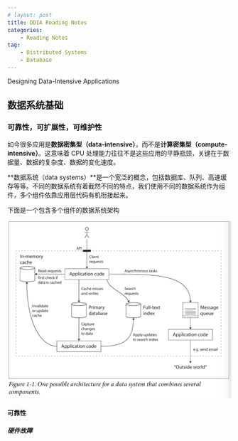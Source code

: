 ```yaml
---
# layout: post
title: DDIA Reading Notes
categories: 
    - Reading Notes
tag:
    - Distributed Systems
    - Database
---
```


Designing Data-Intensive Applications

## 数据系统基础

### 可靠性，可扩展性，可维护性

如今很多应用是**数据密集型（data-intensive）**，而不是**计算密集型（compute-intensive）**。这意味着 CPU 处理能力往往不是这些应用的平静瓶颈，关键在于数据量、数据的复杂度、数据的变化速度。

**数据系统（data systems）**是一个宽泛的概念，包括数据库、队列、高速缓存等等。不同的数据系统有着截然不同的特点，我们使用不同的数据系统作为组件，多个组件依靠应用层代码有机衔接起来。

下面是一个包含多个组件的数据系统架构

![](/assets/images/ddia-1-1.png)

#### 可靠性

##### 硬件故障